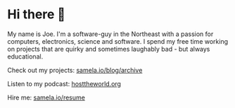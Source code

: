 # Hi there 👋

My name is Joe. I'm a software-guy in the Northeast with a passion for computers, electronics, science and software. I spend my free time working on projects that are quirky and sometimes laughably bad - but always educational.

Check out my projects: [samela.io/blog/archive](https://samela.io/blog/archive)

Listen to my podcast: [hosttheworld.org](https://hosttheworld.org)

Hire me: [samela.io/resume](https://samela.io/resume)
